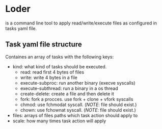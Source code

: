 # Loder
is a command line tool to apply read/write/execute files as configured in tasks yaml file.

## Task yaml file structure

Containes an array of tasks with the following keys:

- kind: what kind of tasks should be executed.
  - read: read first 4 bytes of files
  - write: write 4 bytes in a file
  - execute-subproc: run another binary (execve syscalls)
  - execute-subthread: run a binary in a os thread
  - create-delete: create a file and then delete it
  - fork: fork a procces. use fork + clone + vfork syscalls
  - chmod: use fchmodat syscall. (*NOTE*: file should exist.)
  - chown: use fchownat syscall. (*NOTE*: file should exist.)
- files: arrays of files paths which task action should apply to
- scale: how many times task action will apply
